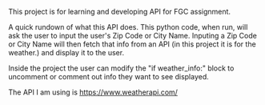 This project is for learning and developing API for FGC assignment.

A quick rundown of what this API does. This python code, when run, will ask the user to input the user's Zip Code or City Name.
Inputing a Zip Code or City Name will then fetch that info from an API (in this project it is for the weather.) and display it to the user.

Inside the project the user can modify the "if weather_info:" block to uncomment or comment out info they want to see displayed.

The API I am using is https://www.weatherapi.com/
